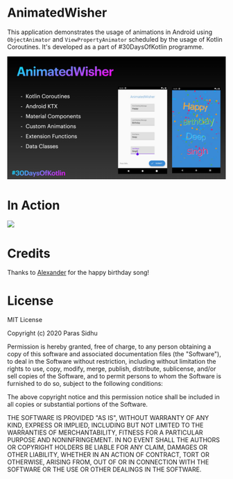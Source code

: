 # AnimatedWisher

This application demonstrates the usage of animations in Android using `ObjectAnimator` and `ViewPropertyAnimator` scheduled by the usage of Kotlin Coroutines. It's developed as a part of #30DaysOfKotlin programme.

<img src="media/poster.jpg"/>

# In Action

<img src="media/anim.gif" width="300px"/>

# Credits

Thanks to <a href="http://www.orangefreesounds.com/happy-birthday-song/">Alexander</a> for the happy birthday song!

# License

MIT License

Copyright (c) 2020 Paras Sidhu

Permission is hereby granted, free of charge, to any person obtaining a copy
of this software and associated documentation files (the "Software"), to deal
in the Software without restriction, including without limitation the rights
to use, copy, modify, merge, publish, distribute, sublicense, and/or sell
copies of the Software, and to permit persons to whom the Software is
furnished to do so, subject to the following conditions:

The above copyright notice and this permission notice shall be included in all
copies or substantial portions of the Software.

THE SOFTWARE IS PROVIDED "AS IS", WITHOUT WARRANTY OF ANY KIND, EXPRESS OR
IMPLIED, INCLUDING BUT NOT LIMITED TO THE WARRANTIES OF MERCHANTABILITY,
FITNESS FOR A PARTICULAR PURPOSE AND NONINFRINGEMENT. IN NO EVENT SHALL THE
AUTHORS OR COPYRIGHT HOLDERS BE LIABLE FOR ANY CLAIM, DAMAGES OR OTHER
LIABILITY, WHETHER IN AN ACTION OF CONTRACT, TORT OR OTHERWISE, ARISING FROM,
OUT OF OR IN CONNECTION WITH THE SOFTWARE OR THE USE OR OTHER DEALINGS IN THE
SOFTWARE.
